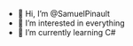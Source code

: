 - 👋 Hi, I’m @SamuelPinault
- 👀 I’m interested in everything
- 🌱 I’m currently learning C#

<!---
SamuelPinault/SamuelPinault is a ✨ special ✨ repository because its `README.md` (this file) appears on your GitHub profile.
You can click the Preview link to take a look at your changes.
--->
